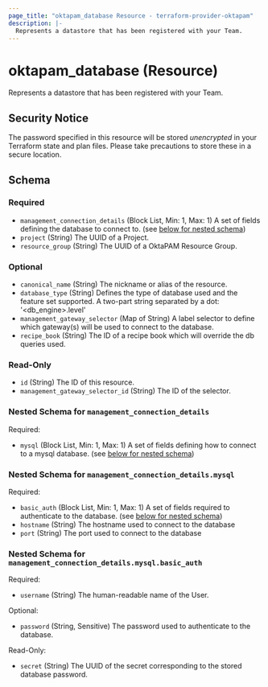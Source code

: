 ```yaml
---
page_title: "oktapam_database Resource - terraform-provider-oktapam"
description: |-
  Represents a datastore that has been registered with your Team.
---
```


# oktapam_database (Resource)

Represents a datastore that has been registered with your Team.

## Security Notice
The password specified in this resource will be stored *unencrypted* in your Terraform state and plan files.  Please take precautions to store these in a secure location.

<!-- schema generated by tfplugindocs -->
## Schema

### Required

- `management_connection_details` (Block List, Min: 1, Max: 1) A set of fields defining the database to connect to. (see [below for nested schema](#nestedblock--management_connection_details))
- `project` (String) The UUID of a Project.
- `resource_group` (String) The UUID of a OktaPAM Resource Group.

### Optional

- `canonical_name` (String) The nickname or alias of the resource.
- `database_type` (String) Defines the type of database used and the feature set supported. A two-part string separated by a dot: '<db_engine>.level<level>'
- `management_gateway_selector` (Map of String) A label selector to define which gateway(s) will be used to connect to the database.
- `recipe_book` (String) The ID of a recipe book which will override the db queries used.

### Read-Only

- `id` (String) The ID of this resource.
- `management_gateway_selector_id` (String) The ID of the selector.

<a id="nestedblock--management_connection_details"></a>
### Nested Schema for `management_connection_details`

Required:

- `mysql` (Block List, Min: 1, Max: 1) A set of fields defining how to connect to a mysql database. (see [below for nested schema](#nestedblock--management_connection_details--mysql))

<a id="nestedblock--management_connection_details--mysql"></a>
### Nested Schema for `management_connection_details.mysql`

Required:

- `basic_auth` (Block List, Min: 1, Max: 1) A set of fields required to authenticate to the database. (see [below for nested schema](#nestedblock--management_connection_details--mysql--basic_auth))
- `hostname` (String) The hostname used to connect to the database
- `port` (String) The port used to connect to the database

<a id="nestedblock--management_connection_details--mysql--basic_auth"></a>
### Nested Schema for `management_connection_details.mysql.basic_auth`

Required:

- `username` (String) The human-readable name of the User.

Optional:

- `password` (String, Sensitive) The password used to authenticate to the database.

Read-Only:

- `secret` (String) The UUID of the secret corresponding to the stored database password.